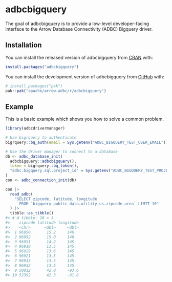 
<!---
  Licensed to the Apache Software Foundation (ASF) under one
  or more contributor license agreements.  See the NOTICE file
  distributed with this work for additional information
  regarding copyright ownership.  The ASF licenses this file
  to you under the Apache License, Version 2.0 (the
  "License"); you may not use this file except in compliance
  with the License.  You may obtain a copy of the License at
    http://www.apache.org/licenses/LICENSE-2.0
  Unless required by applicable law or agreed to in writing,
  software distributed under the License is distributed on an
  "AS IS" BASIS, WITHOUT WARRANTIES OR CONDITIONS OF ANY
  KIND, either express or implied.  See the License for the
  specific language governing permissions and limitations
  under the License.
-->
<!-- README.md is generated from README.Rmd. Please edit that file -->

# adbcbigquery

<!-- badges: start -->
<!-- badges: end -->

The goal of adbcbigquery is to provide a low-level developer-facing
interface to the Arrow Database Connectivity (ADBC) Bigquery driver.

## Installation

You can install the released version of adbcbigquery from
[CRAN](https://cran.r-project.org/) with:

``` r
install.packages("adbcbigquery")
```

You can install the development version of adbcbigquery from
[GitHub](https://github.com/) with:

``` r
# install.packages("pak")
pak::pak("apache/arrow-adbc/r/adbcbigquery")
```

## Example

This is a basic example which shows you how to solve a common problem.

``` r
library(adbcdrivermanager)

# Use bigrquery to authenticate
bigrquery::bq_auth(email = Sys.getenv("ADBC_BIGQUERY_TEST_USER_EMAIL"))

# Use the driver manager to connect to a database
db <- adbc_database_init(
  adbcbigquery::adbcbigquery(),
  token = bigrquery::bq_token(),
  "adbc.bigquery.sql.project_id" = Sys.getenv("ADBC_BIGQUERY_TEST_PROJECT_ID")
)
con <- adbc_connection_init(db)

con |> 
  read_adbc(
    "SELECT zipcode, latitude, longitude 
      FROM `bigquery-public-data.utility_us.zipcode_area` LIMIT 10"
  ) |> 
  tibble::as_tibble()
#> # A tibble: 10 × 3
#>    zipcode latitude longitude
#>    <chr>      <dbl>     <dbl>
#>  1 96950       15.2     146. 
#>  2 96952       15.0     146. 
#>  3 96951       14.2     145. 
#>  4 96910       13.5     145. 
#>  5 96929       13.6     145. 
#>  6 96921       13.5     145. 
#>  7 96913       13.5     145. 
#>  8 96932       13.5     145. 
#>  9 50012       42.0     -93.6
#> 10 52352       42.3     -91.8
```
